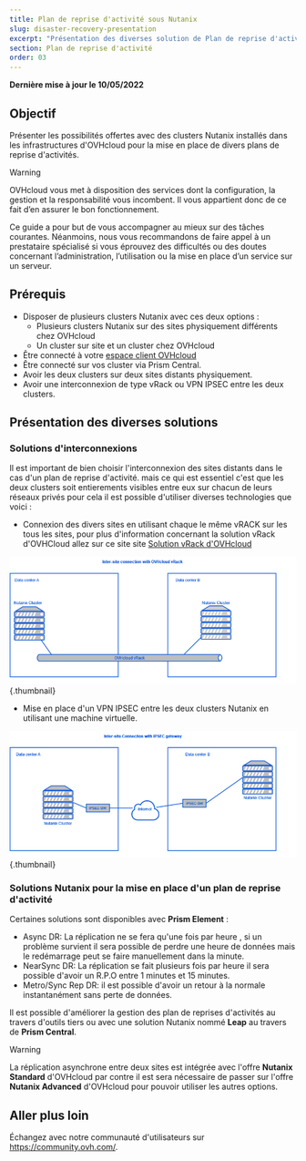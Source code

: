 ```yaml
---
title: Plan de reprise d'activité sous Nutanix
slug: disaster-recovery-presentation
excerpt: "Présentation des diverses solution de Plan de reprise d'activité sous Nutanix"
section: Plan de reprise d'activité
order: 03
---
```


**Dernière mise à jour le 10/05/2022**

## Objectif

Présenter les possibilités offertes avec des clusters Nutanix installés dans les infrastructures d'OVHcloud pour la mise en place de divers plans de reprise d'activités.

> [!warning]
> OVHcloud vous met à disposition des services dont la configuration, la gestion et la responsabilité vous incombent. Il vous appartient donc de ce fait d’en assurer le bon fonctionnement.
>
> Ce guide a pour but de vous accompagner au mieux sur des tâches courantes. Néanmoins, nous vous recommandons de faire appel à un prestataire spécialisé si vous éprouvez des difficultés ou des doutes concernant l’administration, l’utilisation ou la mise en place d’un service sur un serveur.
>

## Prérequis

- Disposer de plusieurs clusters Nutanix avec ces deux options :
    + Plusieurs clusters Nutanix sur des sites physiquement différents chez OVHcloud
    + Un cluster sur site et un cluster chez OVHcloud
- Être connecté à votre [espace client OVHcloud](https://www.ovh.com/auth/?action=gotomanager&from=https://www.ovh.com/fr/&ovhSubsidiary=fr)
- Être connecté sur vos cluster via Prism Central.
- Avoir les deux clusters sur deux sites distants physiquement.
- Avoir une interconnexion de type vRack ou VPN IPSEC entre les deux clusters.

## Présentation des diverses solutions

### Solutions d'interconnexions 

Il est important de bien choisir l'interconnexion des sites distants dans le cas d'un plan de reprise d'activité. mais ce qui est essentiel c'est que les deux clusters soit entierements visibles entre eux sur chacun de leurs réseaux privés pour cela il est possible d'utiliser diverses technologies que voici :

* Connexion des divers sites en utilisant chaque le même vRACK sur les tous les sites, pour plus d'information concernant la solution vRack d'OVHCloud allez sur ce site site [Solution vRack d'OVHcloud](https://www.ovh.com/fr/solutions/vrack/) 


![Interconnection with vRACK diagram](images/vrackinterconnection.png){.thumbnail}

* Mise en place d'un VPN IPSEC entre les deux clusters Nutanix en utilisant une machine virtuelle.

![Interconnection with IPSEC diagram](images/ipsecinterconnection.png){.thumbnail}

### Solutions Nutanix pour la mise en place d'un plan de reprise d'activité

Certaines solutions sont disponibles avec **Prism Element** :

* Async DR: La réplication ne se fera qu'une fois par heure , si un problème survient il sera possible de perdre une heure de données mais le redémarrage peut se faire manuellement dans la minute.
* NearSync DR: La réplication se fait plusieurs fois par heure il sera possible d'avoir un R.P.O entre 1 minutes et 15 minutes.
* Metro/Sync Rep DR: il est possible d'avoir un retour à la normale instantanément sans perte de données.

Il est possible d'améliorer la gestion des plan de reprises d'activités au travers d'outils tiers ou avec une solution Nutanix nommé **Leap** au travers de **Prism Central**.

> [!warning]
> La réplication asynchrone entre deux sites est intégrée avec l'offre **Nutanix Standard** d'OVHcloud par contre il est sera nécessaire de passer sur l'offre **Nutanix Advanced** d'OVHcloud pour pouvoir utiliser les autres options.


## Aller plus loin

Échangez avec notre communauté d'utilisateurs sur <https://community.ovh.com/>.
